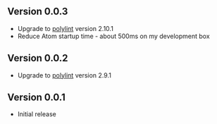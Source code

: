 ## Version 0.0.3
* Upgrade to [polylint](https://github.com/PolymerLabs/polylint) version 2.10.1
* Reduce Atom startup time - about 500ms on my development box

## Version 0.0.2
* Upgrade to [polylint](https://github.com/PolymerLabs/polylint) version 2.9.1

## Version  0.0.1
* Initial release
